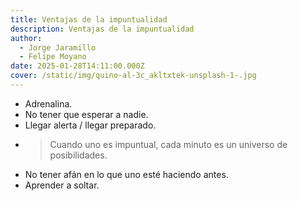 ```yaml
---
title: Ventajas de la impuntualidad
description: Ventajas de la impuntualidad
author:
  - Jorge Jaramillo
  - Felipe Moyano
date: 2025-01-28T14:11:00.000Z
cover: /static/img/quino-al-3c_akltxtek-unsplash-1-.jpg
---
```

- Adrenalina.
- No tener que esperar a nadie.
- Llegar alerta / llegar preparado.
- >Cuando uno es impuntual, cada minuto es un universo de posibilidades.
- No tener afán en lo que uno esté haciendo antes.
- Aprender a soltar.
